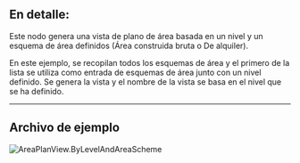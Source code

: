 ## En detalle:
Este nodo genera una vista de plano de área basada en un nivel y un esquema de área definidos (Área construida bruta o De alquiler).

En este ejemplo, se recopilan todos los esquemas de área y el primero de la lista se utiliza como entrada de esquemas de área junto con un nivel definido. Se genera la vista y el nombre de la vista se basa en el nivel que se ha definido.

___
## Archivo de ejemplo

![AreaPlanView.ByLevelAndAreaScheme](./Revit.Elements.Views.AreaPlanView.ByLevelAndAreaScheme_img.jpg)
